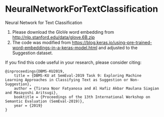 # NeuralNetworkForTextClassification
Neural Network for Text Classification

1. Please download the GloVe word embedding from http://nlp.stanford.edu/data/glove.6B.zip
2. The code was modified from https://blog.keras.io/using-pre-trained-word-embeddings-in-a-keras-model.html and adjusted to the Suggestion dataset.


If you find this code useful in your research, please consider citing:

    @inproceedings{DBMS-KU2019,
        title = {DBMS-KU at SemEval-2019 Task 9: Exploring Machine Learning Approaches in Classifying Text as Suggestion or Non-Suggestion},
        author = {Tirana Noor Fatyanosa and Al Hafiz Akbar Maulana Siagian and Masayoshi Aritsugi},
        booktitle = {Proceedings of the 13th International Workshop on Semantic Evaluation (SemEval-2019)},
        year = {2019}
    }
